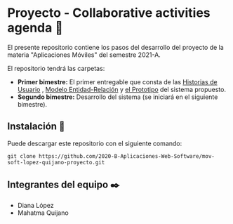 # Proyecto - Collaborative activities agenda 🚀

El presente repositorio contiene los pasos del desarrollo del proyecto de la materia "Aplicaciones Móviles" del semestre 2021-A.

El repositorio tendrá las carpetas:

- **Primer bimestre:** El primer entregable que consta de las [Historias de Usuario](https://www.canva.com/design/DAElWIKRatE/AcC0q053NBZQGnB4XCMy3g/view?utm_content=DAElWIKRatE&utm_campaign=designshare&utm_medium=link&utm_source=sharebutton) , [Modelo Entidad-Relación](https://lucid.app/lucidspark/invitations/accept/inv_7e9e966c-2764-4e61-ab90-6a4184c8f225?view_items=1s20DQHLHlnC) y [el Prototipo](https://www.figma.com/file/BFdenQyS49v0YuTTStHeDp/Proyecto-M%C3%B3viles) del sistema propuesto.
- **Segundo bimestre:** Desarrollo del sistema (se iniciará en el siguiente bimestre). 

## Instalación 🔧

Puede descargar este repositorio con el siguiente comando:

```
git clone https://github.com/2020-B-Aplicaciones-Web-Software/mov-soft-lopez-quijano-proyecto.git
```

## Integrantes del equipo ✒️

- Diana López
- Mahatma Quijano

